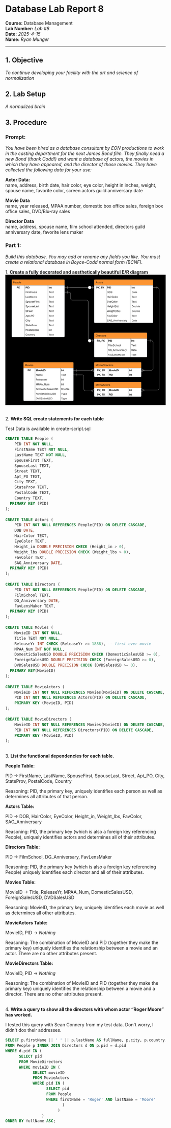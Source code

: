 # Database Lab Report 8

**Course:** Database Management\
**Lab Number:** *Lab #8*\
**Date:** *2025-4-15*\
**Name:** *Ryan Munger*

---

## 1. Objective

*To continue developing your facility with the art and science of normalization*

## 2. Lab Setup

*A normalized brain*

## 3. Procedure

### Prompt: 

*You have been hired as a database consultant by EON productions to work in the casting department for the next James Bond film. They finally need a new Bond (thank Codd!) and want a database of actors, the movies in which they have appeared, and the director of those movies. They have collected the following data for your use:*

**Actor Data:** \
name, address, birth date, hair color, eye color, height in inches, weight, spouse name, 
favorite color, screen actors guild anniversary date

**Movie Data** \
name, year released, MPAA number, domestic box office sales, foreign box office sales, 
DVD/Blu-ray sales

**Director Data** \
name, address, spouse name, film school attended, directors guild anniversary date, 
favorite lens maker

### Part 1:
*Build this database. You may add or rename any fields you like. You must create a relational database in Boyce-Codd normal form (BCNF).* 



​1.  **Create a fully decorated and aesthetically beautiful E/R diagram**
![ER Diagram](ER-Diagram.png)

\
2. **Write SQL create statements for each table**

Test Data is available in create-script.sql
```sql
CREATE TABLE People (
    PID INT NOT NULL,
    FirstName TEXT NOT NULL,
    LastName TEXT NOT NULL,
    SpouseFirst TEXT,
    SpouseLast TEXT,
    Street TEXT,
    Apt_PO TEXT,
    City TEXT,
    StateProv TEXT,
    PostalCode TEXT,
    Country TEXT,
  PRIMARY KEY (PID)
);

CREATE TABLE Actors (
    PID INT NOT NULL REFERENCES People(PID) ON DELETE CASCADE,
    DOB DATE,
    HairColor TEXT,
    EyeColor TEXT,
    Height_in DOUBLE PRECISION CHECK (Height_in > 0),
    Weight_lbs DOUBLE PRECISION CHECK (Weight_lbs > 0),
    FavColor TEXT,
    SAG_Anniversary DATE,
  PRIMARY KEY (PID)
);

CREATE TABLE Directors (
    PID INT NOT NULL REFERENCES People(PID) ON DELETE CASCADE,
    FilmSchool TEXT,
    DG_Anniversary DATE,
    FavLensMaker TEXT,
  PRIMARY KEY (PID) 
);

CREATE TABLE Movies (
    MovieID INT NOT NULL,
    Title TEXT NOT NULL,
    ReleaseYr INT CHECK (ReleaseYr >= 1888), -- first ever movie
    MPAA_Num INT NOT NULL,
    DomesticSalesUSD DOUBLE PRECISION CHECK (DomesticSalesUSD >= 0),
    ForeignSalesUSD DOUBLE PRECISION CHECK (ForeignSalesUSD >= 0),
    DVDSalesUSD DOUBLE PRECISION CHECK (DVDSalesUSD >= 0),
  PRIMARY KEY(MovieID)
);

CREATE TABLE MovieActors (
    MovieID INT NOT NULL REFERENCES Movies(MovieID) ON DELETE CASCADE,
    PID INT NOT NULL REFERENCES Actors(PID) ON DELETE CASCADE,
    PRIMARY KEY (MovieID, PID)
);

CREATE TABLE MovieDirectors (
    MovieID INT NOT NULL REFERENCES Movies(MovieID) ON DELETE CASCADE,
    PID INT NOT NULL REFERENCES Directors(PID) ON DELETE CASCADE,
    PRIMARY KEY (MovieID, PID)
);

```

\
3. **List the functional dependencies for each table.** 

**People Table:**

PID → FirstName, LastName, SpouseFirst, SpouseLast, Street, Apt_PO, City, StateProv, PostalCode, Country

Reasoning: PID, the primary key, uniquely identifies each person as well as determines all attributes of that person.

**Actors Table:**

PID → DOB, HairColor, EyeColor, Height_in, Weight_lbs, FavColor, SAG_Anniversary
        
Reasoning: PID, the primary key (which is also a foreign key referencing People), uniquely identifies actors and determines all of their attributes.

**Directors Table:**

PID → FilmSchool, DG_Anniversary, FavLensMaker
        
Reasoning: PID, the primary key (which is also a foreign key referencing People) uniquely identifies each director and all of their attributes.

**Movies Table:**

MovieID → Title, ReleaseYr, MPAA_Num, DomesticSalesUSD, ForeignSalesUSD, DVDSalesUSD
        
Reasoning: MovieID, the primary key, uniquely identifies each movie as well as determines all other attributes.

**MovieActors Table:**

MovieID, PID → *Nothing*

Reasoning: The combination of MovieID and PID (together they make the primary key) uniquely identifies the relationship between a movie and an actor. There are no other attributes present.

**MovieDirectors Table:**

MovieID, PID → *Nothing*

Reasoning: The combination of MovieID and PID (together they make the primary key) uniquely identifies the relationship between a movie and a director. There are no other attributes present.

\
4. **Write a query to show all the directors with whom actor “Roger Moore” has worked.**

I tested this query with Sean Connery from my test data. Don't worry, I didn't dox their addresses.
```sql
SELECT p.firstName || ' ' || p.lastName AS fullName, p.city, p.country, d.filmSchool, d.dg_anniversary, d.favLensMaker
FROM People p INNER JOIN Directors d ON p.pid = d.pid
WHERE d.pid IN (
      SELECT pid 
      FROM MovieDirectors
      WHERE movieID IN (
            SELECT movieID
            FROM MovieActors 
            WHERE pid IN (
                  SELECT pid 
                  FROM People
                  WHERE firstName = 'Roger' AND lastName = 'Moore'
                         )
                       )
                )
ORDER BY fullName ASC;
```